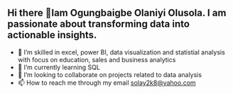 ## Hi there 👋Iam Ogungbaigbe Olaniyi Olusola. I am passionate about transforming data into actionable insights.
- 🔭 I’m skilled in excel, power BI, data visualization and statistial analysis with focus on education, sales and business analytics
- 🌱 I’m currently learning SQL
- 👯 I’m looking to collaborate on projects related to data analysis
- 📫 How to reach me through my email solay2k8@yahoo.com

